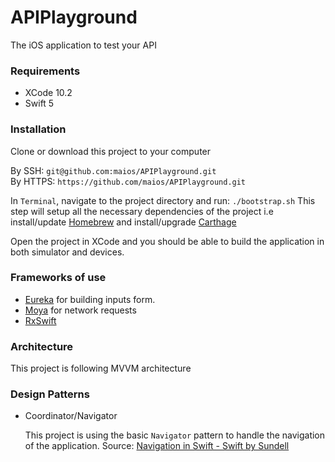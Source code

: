 # APIPlayground
The iOS application to test your API

### Requirements
- XCode 10.2
- Swift 5

### Installation
Clone or download this project to your computer

By SSH: `git@github.com:maios/APIPlayground.git`\
By HTTPS: `https://github.com/maios/APIPlayground.git`

In `Terminal`, navigate to the project directory and run: `./bootstrap.sh`
This step will setup all the necessary dependencies of the project i.e install/update [Homebrew](https://brew.sh) and install/upgrade [Carthage](https://github.com/Carthage/Carthage)

Open the project in XCode and you should be able to build the application in both simulator and devices.

### Frameworks of use
- [Eureka](https://github.com/xmartlabs/Eureka) for building inputs form.
- [Moya](https://github.com/Moya/Moya) for network requests
- [RxSwift](https://github.com/ReactiveX/RxSwift)

### Architecture
This project is following MVVM architecture

### Design Patterns

- Coordinator/Navigator

  This project is using the basic `Navigator` pattern to handle the navigation of the application.
  Source: [Navigation in Swift - Swift by Sundell](https://www.swiftbysundell.com/posts/navigation-in-swift)
